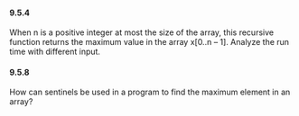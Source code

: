 #### 9.5.4

When n is a positive integer at most the size of the array, this recursive function returns the maximum value in the array x[0..n – 1]. Analyze the run time with different input.

#### 9.5.8

How can sentinels be used in a program to find the maximum element in an array?

